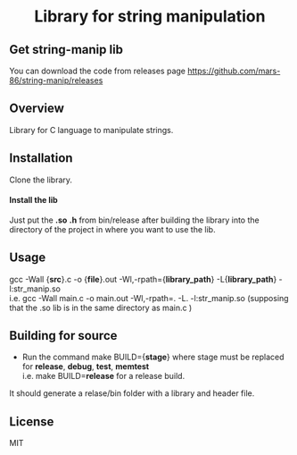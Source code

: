 <h1 align="center">Library for string manipulation</h1>

## Get string-manip lib
You can download the code from releases page https://github.com/mars-86/string-manip/releases

## Overview
Library for C language to manipulate strings.

## Installation
Clone the library.

#### Install the lib
Just put the **.so** **.h** from bin/release after building the library into the directory of the project in where you want to use the lib.

## Usage
gcc -Wall {**src**}.c -o {**file**}.out -Wl,-rpath={**library_path**} -L{**library_path**} -l:str_manip.so\
    i.e. gcc -Wall main.c -o main.out -Wl,-rpath=. -L. -l:str_manip.so (supposing that the .so lib is in the same directory as main.c )

## Building for source
- Run the command make BUILD={**stage**} where stage must be replaced for **release**, **debug**, **test**, **memtest**\
    i.e. make BUILD=**release** for a release build.

It should generate a relase/bin folder with a library and header file.

## License
MIT
